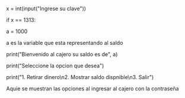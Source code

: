 x = int(input("Ingrese su clave"))

if x == 1313:

a = 1000

a es la variable que esta representando al saldo

print("Bienvenido al cajero su saldo es de", a)

print("Seleccione la opcion que desea")

print("1. Retirar dinero\n2. Mostrar saldo dispnible\n3. Salir")

Aquie se muestran las opciones al ingresar al cajero con la contraseña
